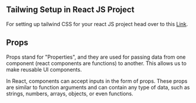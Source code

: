## Tailwing Setup in React JS Project
For setting up tailwind CSS for your react JS project head over to this [Link](https://tailwindcss.com/docs/installation/framework-guides).


## Props
Props stand for "Properties", and they are used for passing data from one component (react components are functions) to another. This allows us to make reusable UI components.

In React, components can accept inputs in the form of props. These props are similar to function arguments and can contain any type of data, such as strings, numbers, arrays, objects, or even functions.